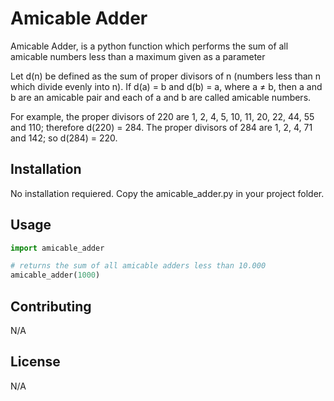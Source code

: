 # Amicable Adder

Amicable Adder, is a python function which performs the sum of all amicable numbers less than a maximum given as a parameter

Let d(n) be defined as the sum of proper divisors of n (numbers less than n which divide evenly into n). If d(a) = b and d(b) = a, where a ≠ b, then a and b are an amicable pair and each of a and b are called amicable numbers.

For example, the proper divisors of 220 are 1, 2, 4, 5, 10, 11, 20, 22, 44, 55 and 110; therefore d(220) = 284. The proper divisors of 284 are 1, 2, 4, 71 and 142; so d(284) = 220.

## Installation

No installation requiered. Copy the amicable_adder.py in your project folder.

## Usage

```python
import amicable_adder

# returns the sum of all amicable adders less than 10.000
amicable_adder(1000)
```

## Contributing
N/A


## License
N/A
